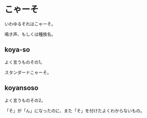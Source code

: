 # こゃーそ

いわゆるそれはこゃーそ。

鳴き声、もしくは種族名。

## koya-so

よく言うものその1。

スタンダードこゃーそ。

## koyansoso

よく言うものその2。

「そ」が「ん」になったのに、また「そ」を付けたよくわからないもの。
